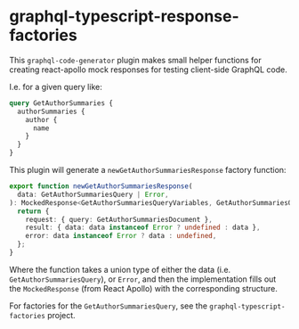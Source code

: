 
# graphql-typescript-response-factories

This `graphql-code-generator` plugin makes small helper functions for creating react-apollo mock responses for testing client-side GraphQL code.

I.e. for a given query like:

```graphql
query GetAuthorSummaries {
  authorSummaries {
    author {
      name
    }
  }
}
```

This plugin will generate a `newGetAuthorSummariesResponse` factory function:

```typescript
export function newGetAuthorSummariesResponse(
  data: GetAuthorSummariesQuery | Error,
): MockedResponse<GetAuthorSummariesQueryVariables, GetAuthorSummariesQuery> {
  return {
    request: { query: GetAuthorSummariesDocument },
    result: { data: data instanceof Error ? undefined : data },
    error: data instanceof Error ? data : undefined,
  };
}
```

Where the function takes a union type of either the data (i.e. `GetAuthorSummariesQuery`), or `Error`, and then the implementation fills out the `MockedResponse` (from React Apollo) with the corresponding structure.

For factories for the `GetAuthorSummariesQuery`, see the `graphql-typescript-factories` project.


